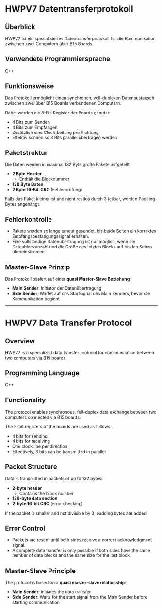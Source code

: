 # HWPV7 Datentransferprotokoll

## Überblick
HWPV7 ist ein spezialisiertes Datentransferprotokoll für die Kommunikation zwischen zwei Computern über B15 Boards.

## Verwendete Programmiersprache
C++

## Funktionsweise
Das Protokoll ermöglicht einen synchronen, voll-duplexen Datenaustausch zwischen zwei über B15 Boards verbundenen Computern. 

Dabei werden die 8-Bit-Register der Boards genutzt:
- 4 Bits zum Senden
- 4 Bits zum Empfangen
- Zusätzlich eine Clock-Leitung pro Richtung
- Effektiv können so 3 Bits parallel übertragen werden

## Paketstruktur
Die Daten werden in maximal 132 Byte große Pakete aufgeteilt:
- **2 Byte Header**
  - Enthält die Blocknummer
- **128 Byte Daten**
- **2 Byte 16-Bit-CRC** (Fehlerprüfung)

Falls das Paket kleiner ist und nicht restlos durch 3 teilbar, werden Padding-Bytes angehängt.

## Fehlerkontrolle
- Pakete werden so lange erneut gesendet, bis beide Seiten ein korrektes Empfangsbestätigungssignal erhalten.
- Eine vollständige Datenübertragung ist nur möglich, wenn die Datenblockanzahl und die Größe des letzten Blocks auf beiden Seiten übereinstimmen.

## Master-Slave Prinzip
Das Protokoll basiert auf einer **quasi Master-Slave Beziehung**:
- **Main Sender**: Initiator der Datenübertragung
- **Side Sender**: Wartet auf das Startsignal des Main Senders, bevor die Kommunikation beginnt

---

# HWPV7 Data Transfer Protocol

## Overview
HWPV7 is a specialized data transfer protocol for communication between two computers via B15 boards.

## Programming Language
C++

## Functionality
The protocol enables synchronous, full-duplex data exchange between two computers connected via B15 boards.

The 8-bit registers of the boards are used as follows:
- 4 bits for sending
- 4 bits for receiving
- One clock line per direction
- Effectively, 3 bits can be transmitted in parallel

## Packet Structure
Data is transmitted in packets of up to 132 bytes:
- **2-byte header**
  - Contains the block number
- **128-byte data section**
- **2-byte 16-bit CRC** (error checking)

If the packet is smaller and not divisible by 3, padding bytes are added.

## Error Control
- Packets are resent until both sides receive a correct acknowledgment signal.
- A complete data transfer is only possible if both sides have the same number of data blocks and the same size for the last block.

## Master-Slave Principle
The protocol is based on a **quasi master-slave relationship**:
- **Main Sender**: Initiates the data transfer
- **Side Sender**: Waits for the start signal from the Main Sender before starting communication

